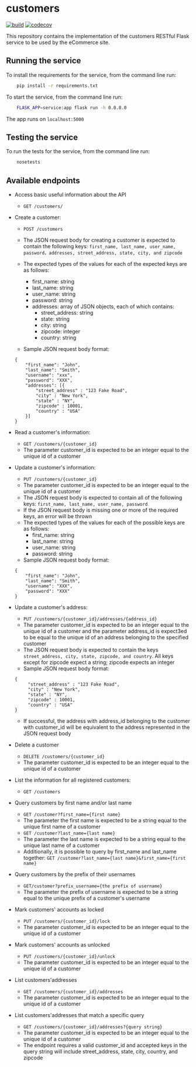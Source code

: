 # customers
[![build](https://github.com/devops-customers-squad/customers/actions/workflows/ci.yml/badge.svg)](https://github.com/devops-customers-squad/customers/actions/workflows/ci.yml)
[![codecov](https://codecov.io/gh/devops-customers-squad/customers/branch/main/graph/badge.svg?token=4E1ONO9584)](https://codecov.io/gh/devops-customers-squad/customers)

This repository contains the implementation of the customers RESTful Flask service to be used by the eCommerce site.

## Running the service
To install the requirements for the service, from the command line run:
```bash
    pip install -r requirements.txt
```

To start the service, from the command line run:
```bash
    FLASK_APP=service:app flask run -h 0.0.0.0
```

The app runs on `localhost:5000`

## Testing the service 
To run the tests for the service, from the command line run:
```bash
    nosetests
```

## Available endpoints
- Access basic useful information about the API
    * `GET /customers/`

- Create a customer: 
    * `POST /customers`
    * The JSON request body for creating a customer is expected to contain the following keys: ``first_name, last_name, user_name, password，addresses, street_address, state, city, and zipcode``
    * The expected types of the values for each of the expected keys are as follows:
        - first_name: string
        - last_name: string
        - user_name: string
        - password: string 
        - addresses: array of JSON objects, each of which contains:
            - street_address: string
            - state: string
            - city: string
            - zipcode: integer
            - country: string
       
        
    * Sample JSON request body format:
    ```
    {
        "first_name": "John",
        "last_name": "Smith",
        "username": "xxx",
        "password": "XXX",
        "addresses": [{
            "street_address" : "123 Fake Road",
            "city" : "New York",
            "state" : "NY",
            "zipcode" : 10001,
            "country" : "USA"
        }] 
    }
    ```
- Read a customer's information:
    * `GET /customers/{customer_id}`
    * The parameter customer_id is expected to be an integer equal to the unique id of a customer
- Update a customer's information:
    * `PUT /customers/{customer_id}`
    * The parameter customer_id is expected to be an integer equal to the unique id of a customer
    * The JSON request body is expected to contain all of the following keys: ``first_name, last_name, user_name, password``
    * If the JSON request body is missing one or more of the required keys, an error will be thrown
    * The expected types of the values for each of the possible keys are as follows:
        - first_name: string
        - last_name: string
        - user_name: string
        - password: string 
    * Sample JSON request body format:
    ```
    { 
        "first_name": "John",  
        "last_name": "Smith",  
        "username": "XXX", 
        "password": "XXX" 
    }
    ```
- Update a customer's address:
    * `PUT /customers/{customer_id}/addresses/{address_id}`
    * The parameter customer_id is expected to be an integer equal to the unique id of a customer and the parameter address_id is expect3ed to be equal to the unique id of an address belonging to the specified customer
    * The JSON request body is expected to contain the keys ``street_address, city, state, zipcode, and country``. All keys except for zipcode expect a string; zipcode expects an integer
    * Sample JSON request body format:
    ```
    {
         "street_address" : "123 Fake Road",
         "city" : "New York",
         "state" : "NY",
         "zipcode" : 10001,
         "country" : "USA"
    }
    ```
    * If successful, the address with address_id belonging to the customer with customer_id will be equivalent to the address represented in the JSON request body

- Delete a customer
    * `DELETE /customers/{customer_id}`
    * The parameter customer_id is expected to be an integer equal to the unique id of a customer
- List the information for all registered customers:
    * `GET /customers` 
- Query customers by first name and/or last name
    * `GET /customer?first_name={first name}`
    * The parameter the first name is expected to be a string equal to the unique first name of a customer
    * `GET /customer?last_name={last name}`
    * The parameter the last name is expected to be a string equal to the unique last name of a customer
    * Additionally, it is possible to query by first_name and last_name together: `GET /customer?last_name={last name}&first_name={first name}`
- Query customers by the prefix of their usernames
    * `GET/customer?prefix_username={the prefix of username}`
    * The parameter the prefix of username is expected to be a string equal to the unique prefix of a customer's username
- Mark customers' accounts as locked
    * `PUT /customers/{customer_id}/lock`
    * The parameter customer_id is expected to be an integer equal to the unique id of a customer
    
- Mark customers' accounts as unlocked
    * `PUT /customers/{customer_id}/unlock`
    * The parameter customer_id is expected to be an integer equal to the unique id of a customer

- List customers'addresses
    * `GET /customers/{customer_id}/addresses`
    * The parameter customer_id is expected to be an integer equal to the unique id of a customer
 
- List customers'addresses that match a specific query
    * `GET /customers/{customer_id}/addresses?{query string}`
    * The parameter customer_id is expected to be an integer equal to the unique id of a customer
    * The endpoint requires a valid customer_id and accepted keys in the query string will include street_address, state, city, country, and zipcode
    

